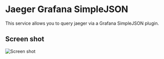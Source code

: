 # Jaeger Grafana SimpleJSON 

This service allows you to query jaeger via a Grafana SimpleJSON plugin.


## Screen shot

![Screen shot](Screenshot.png)

